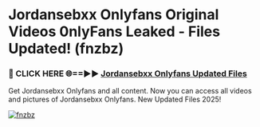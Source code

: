 # Jordansebxx Onlyfans Original Videos 0nlyFans Leaked - Files Updated! (fnzbz)

<h3>🔴 CLICK HERE 🌐==►► <a href="https://tinyurl.com/ehrbuxhb" rel="nofollow">Jordansebxx Onlyfans Updated Files</a></h3>

Get Jordansebxx Onlyfans and all content. Now you can access all videos and pictures of Jordansebxx Onlyfans. New Updated Files 2025!

[![fnzbz](https://i.imgur.com/lVYEuWS.gif)](https://tinyurl.com/ehrbuxhb)
